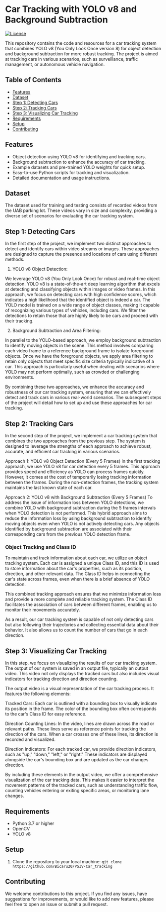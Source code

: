 
# Car Tracking with YOLO v8 and Background Subtraction

[![License](https://img.shields.io/badge/License-MIT-blue.svg)](https://opensource.org/licenses/MIT)

This repository contains the code and resources for a car tracking system that combines YOLO v8 (You Only Look Once version 8) for object detection and background subtraction for more robust tracking. The project is aimed at tracking cars in various scenarios, such as surveillance, traffic management, or autonomous vehicle navigation.

## Table of Contents

- [Features](#features)
- [Dataset](#dataset)
- [Step 1: Detecting Cars](#step-1-detecting-cars)
- [Step 2: Tracking Cars](#step-2-tracking-cars)
- [Step 3: Visualizing Car Tracking](#step-3-visualizing-car-tracking)
- [Requirements](#requirements)
- [Setup](#setup)
- [Contributing](#contributing)


## Features

- Object detection using YOLO v8 for identifying and tracking cars.
- Background subtraction to enhance the accuracy of car tracking.
- Example datasets and pre-trained YOLO weights for quick setup.
- Easy-to-use Python scripts for tracking and visualization.
- Detailed documentation and usage instructions.

## Dataset

The dataset used for training and testing consists of recorded videos from the UAB parking lot. These videos vary in size and complexity, providing a diverse set of scenarios for evaluating the car tracking system.

## Step 1: Detecting Cars

In the first step of the project, we implement two distinct approaches to detect and identify cars within video streams or images. These approaches are designed to capture the presence and locations of cars using different methods.

1. YOLO v8 Object Detection:

We leverage YOLO v8 (You Only Look Once) for robust and real-time object detection. YOLO v8 is a state-of-the-art deep learning algorithm that excels at detecting and classifying objects within images or video frames. In this approach, we focus on detecting cars with high confidence scores, which indicates a high likelihood that the identified object is indeed a car. The YOLO model is trained on a wide range of object classes, making it capable of recognizing various types of vehicles, including cars. We filter the detections to retain those that are highly likely to be cars and proceed with their tracking.

2. Background Subtraction and Area Filtering:

In parallel to the YOLO-based approach, we employ background subtraction to identify moving objects in the scene. This method involves comparing each video frame to a reference background frame to isolate foreground objects. Once we have the foreground objects, we apply area filtering to retain only objects that meet specific size criteria typically indicative of a car. This approach is particularly useful when dealing with scenarios where YOLO may not perform optimally, such as crowded or challenging environments.

By combining these two approaches, we enhance the accuracy and robustness of our car tracking system, ensuring that we can effectively detect and track cars in various real-world scenarios. The subsequent steps of the project will detail how to set up and use these approaches for car tracking.

## Step 2: Tracking Cars

In the second step of the project, we implement a car tracking system that combines the two approaches from the previous step. The system is designed to leverage the strengths of each approach to achieve robust, accurate, and efficient car tracking in various scenarios.

Approach 1: YOLO v8 Object Detection (Every 5 Frames)
In the first tracking approach, we use YOLO v8 for car detection every 5 frames. This approach provides speed and efficiency as YOLO can process frames quickly. However, it comes at the cost of temporarily losing tracking information between the frames. During the non-detection frames, the tracking system maintains the last known state of each car.

Approach 2: YOLO v8 with Background Subtraction (Every 5 Frames)
To address the issue of information loss between YOLO detections, we combine YOLO with background subtraction during the 5 frames intervals when YOLO detection is not performed. This hybrid approach aims to reduce the information loss by using background subtraction to identify moving objects even when YOLO is not actively detecting cars. Any objects identified by background subtraction are associated with their corresponding cars from the previous YOLO detection frame.

### Object Tracking and Class ID

To maintain and track information about each car, we utilize an object tracking system. Each car is assigned a unique Class ID, and this ID is used to store information about the car's properties, such as its position, direction, and other relevant data. The Class ID helps in connecting the car's state across frames, even when there is a brief absence of YOLO detection.

This combined tracking approach ensures that we minimize information loss and provide a more complete and reliable tracking system. The Class ID facilitates the association of cars between different frames, enabling us to monitor their movements accurately.

As a result, our car tracking system is capable of not only detecting cars but also following their trajectories and collecting essential data about their behavior. It also allows us to count the number of cars that go in each direction.

## Step 3: Visualizing Car Tracking

In this step, we focus on visualizing the results of our car tracking system. The output of our system is saved in an output file, typically an output video. This video not only displays the tracked cars but also includes visual indicators for tracking direction and direction counting.

The output video is a visual representation of the car tracking process. It features the following elements:

Tracked Cars: Each car is outlined with a bounding box to visually indicate its position in the frame. The color of the bounding box often corresponds to the car's Class ID for easy reference.

Direction Counting Lines: In the video, lines are drawn across the road or relevant paths. These lines serve as reference points for tracking the direction of the cars. When a car crosses one of these lines, its direction is recorded and visualized.

Direction Indicators: For each tracked car, we provide direction indicators, such as "up," "down," "left," or "right." These indicators are displayed alongside the car's bounding box and are updated as the car changes direction.

By including these elements in the output video, we offer a comprehensive visualization of the car tracking data. This makes it easier to interpret the movement patterns of the tracked cars, such as understanding traffic flow, counting vehicles entering or exiting specific areas, or monitoring lane changes.

## Requirements

- Python 3.7 or higher
- OpenCV
- YOLO v8

## Setup

1. Clone the repository to your local machine:	`git clone https://github.com/Bicaru20/PSIV-Car_tracking`

## Contributing

We welcome contributions to this project. If you find any issues, have suggestions for improvements, or would like to add new features, please feel free to open an issue or submit a pull request.
